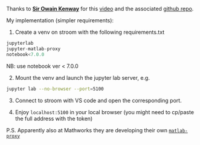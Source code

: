 Thanks to [**Sir Owain Kenway**](https://www.youtube.com/@owainkenway/videos) for this [video](https://www.youtube.com/watch?v=w8xCLxd7H0o) and the associated [github repo](https://github.com/owainkenwayucl/Garbage/tree/master/snippets/Matlab-Jupyter).

My implementation (simpler requirements):

1. Create a venv on stroom with the following requirements.txt

```python
jupyterlab 
jupyter-matlab-proxy
notebook<7.0.0
```
NB: use notebook ver < 7.0.0

2. Mount the venv and launch the jupyter lab server, e.g.

```bash
jupyter lab --no-browser --port=5100
```

3. Connect to stroom with VS code and open the corresponding port.

4. Enjoy `localhost:5100` in your local browser (you might need to cp/paste the full address with the token)


P.S. Apparently also at Mathworks they are developing their own [`matlab-proxy`](https://github.com/mathworks/matlab-proxy)


 
